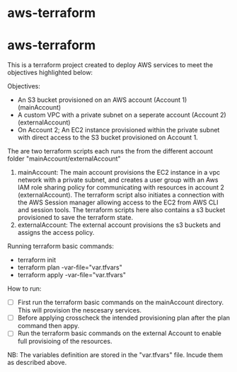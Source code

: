 # aws-terraform

# aws-terraform

This is a terraform project created to deploy AWS services to meet the objectives highlighted below:

Objectives:

* An S3 bucket provisioned on an AWS account (Account 1) (mainAccount)
* A custom VPC with a private subnet on a seperate account (Account 2) (externalAccount)
* On Account 2; An EC2 instance provisioned within the private subnet with direct access to the S3 bucket provisioned on Account 1.

The are two terraform scripts each runs the from the different account folder "mainAccount/externalAccount"

1. mainAccount: The main account provisions the EC2 instance in a vpc network with a private subnet, and creates a user group with an Aws IAM role sharing policy for communicating with resources in account 2 (externalAccount). The terraform script also initiates a connection with the AWS Session manager allowing access to the EC2 from AWS CLI and session tools. The terraform scripts here also contains a s3 bucket provisioned to save the terraform state.
2. externalAccount: The external account provisions the s3 buckets and assigns the access policy.

Running terraform basic commands:

* terraform init
* terraform plan -var-file="var.tfvars"
* terraform apply -var-file="var.tfvars"

How to run:

* [ ] First run the terraform basic commands on the mainAccount directory. This will provision the nescesary services.
* [ ] Before applying crosscheck the intended provisioning plan after the plan command then appy.
* [ ] Run the terraform basic commands on the external Account to enable full provisioing of the resources.

NB: The variables definition are stored in the "var.tfvars" file. Incude them as described above.
